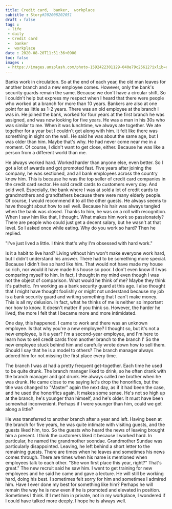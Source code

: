 ```yaml
---
title: Credit card,  banker,  workplace
subtitle : Story#202008202051
draft : false
tags :
 - life
 - daily
 - Credit card
 -  banker
 -  workplace
date : 2020-08-20T11:51:36+0900
toc: false
images : 
 - https://images.unsplash.com/photo-1592422301129-040e79c25612?ixlib=rb-1.2.1&q=80&fm=jpg&crop=entropy&cs=tinysrgb&w=1080&fit=max&ixid=eyJhcHBfaWQiOjE1NTU0OX0
---
```


Banks work in circulation. So at the end of each year, the old man leaves for another branch and a new employee comes. However, only the bank's security guards remain the same. Because we don't have a circular shift. So I couldn't help but express my respect when I heard that there were people who worked at a branch for more than 10 years. Bankers are also at one point for as little as 1-2 years. There was an old employee at the branch I was in. He joined the bank, worked for four years at the first branch he was assigned, and was now looking for five years. He was a man in his 30s who was similar to me. When it was lunchtime, we always ate together. We ate together for a year but I couldn't get along with him. It felt like there was something in sight on the wall. He said he was about the same age, but I was older than him. Maybe that's why. He had never come near me in a moment. Of course, I didn't want to get close, either. Because he was like a person from a different world than me.  

He always worked hard. Worked harder than anyone else, even better. So I got a lot of awards and got promoted fast. Five years after joining the company, he was sectioned, and all bank employees across the country knew him. This is because he was the top seller of credit card companies in the credit card sector. He sold credit cards to customers every day. And sold well. Especially, the bank where I was at sold a lot of credit cards to grandmothers and grandfathers because there were many elderly people. Of course, I would recommend it to all the other guests. He always seems to have thought about how to sell well. Because his hair was always tangled when the bank was closed. Thanks to him, he was on a roll with recognition. When I saw him like that, I thought. What makes him work so passionately? There are people who could just get a decent salary, but he wasn't at that level. So I asked once while eating. Why do you work so hard? Then he replied.  

"I've just lived a little. I think that's why I'm obsessed with hard work."  

Is it a habit to live hard? Living without him won't make everyone work hard, but I didn't understand his answer. There had to be something more special. Because I didn't live so hard like him. That would not have made my house so rich, nor would it have made his house so poor. I don't even know if I was comparing myself to him. In fact, I thought in my mind even though I was not the object of comparison. What would he think of me? Maybe they think it's pathetic. I'm working as a bank security guard at this age. I also thought that I might have thought foolishly or might not understand because my job is a bank security guard and writing something that I can't make money. This is all my delusion. In fact, what he thinks of me is neither so important nor how to know. It doesn't matter if you think so. However, the harder he lived, the more I felt that I became more and more intimidated.  

One day, this happened. I came to work and there was an unknown employee. Is that why you're a new employee? I thought so, but it's not a new employee, is it a year? I'm a second-year employee, and I'm here to learn how to sell credit cards from another branch to the branch I' So the new employee stuck behind him and carefully wrote down how to sell them. Should I say that he is a model to others? The branch manager always adored him for not missing the first place every time.  

The branch I was at had a pretty frequent get-together. Each time he used to be quite drunk. The branch manager liked to drink, so he often drank with the branch manager and got drunk. He always called me brother when he was drunk. He came close to me saying let's drop the honorifics, but the title was changed to "Master" again the next day, as if it had been the case, and he used the honorifics again. It makes some sense. He's not so high up at the branch, he's younger than himself, and he's older. It must have been somewhat inconvenient. Perhaps if I were younger than him, could we get along a little?  

He was transferred to another branch after a year and left. Having been at the branch for five years, he was quite intimate with visiting guests, and the guests liked him, too. So the guests who heard the news of leaving brought him a present. I think the customers liked it because I worked hard. In particular, he named the grandmother soondae. Grandmother Sundae was particularly disappointed. Leaving, he left behind a short letter to the remaining guests. There are times when he leaves and sometimes his news comes through. There are times when his name is mentioned when employees talk to each other. "She won first place this year, right?" That's great." The new recruit said he saw him. I went to get training for new employees and he said he came and gave a lecture. He will still be working hard, doing his best. I sometimes felt sorry for him and sometimes I admired him. Have I ever done my best for something like him? Perhaps he will remain the way he is now even if he is promoted and elevated in position. Sometimes I think. If I met him in private, not in my workplace, I wondered if I could have talked more deeply. I hope he is always well.  

